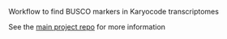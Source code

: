 Workflow to find BUSCO markers in Karyocode transcriptomes

See the [main project repo](https://github.com/Swart-lab/karyocode-workflow) for more information
